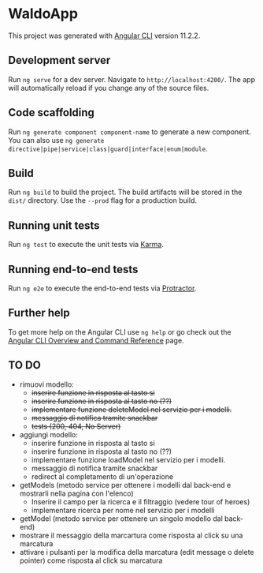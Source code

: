 # WaldoApp

This project was generated with [Angular CLI](https://github.com/angular/angular-cli) version 11.2.2.

## Development server

Run `ng serve` for a dev server. Navigate to `http://localhost:4200/`. The app will automatically reload if you change any of the source files.

## Code scaffolding

Run `ng generate component component-name` to generate a new component. You can also use `ng generate directive|pipe|service|class|guard|interface|enum|module`.

## Build

Run `ng build` to build the project. The build artifacts will be stored in the `dist/` directory. Use the `--prod` flag for a production build.

## Running unit tests

Run `ng test` to execute the unit tests via [Karma](https://karma-runner.github.io).

## Running end-to-end tests

Run `ng e2e` to execute the end-to-end tests via [Protractor](http://www.protractortest.org/).

## Further help

To get more help on the Angular CLI use `ng help` or go check out the [Angular CLI Overview and Command Reference](https://angular.io/cli) page.

## TO DO
- rimuovi modello:
  - ~~inserire funzione in risposta al tasto si~~
  - ~~inserire funzione in risposta al tasto no (??)~~
  - ~~implementare funzione deleteModel nel servizio per i modelli.~~
  - ~~messaggio di notifica tramite snackbar~~
  - ~~tests (200, 404, No Server)~~
- aggiungi modello:
  - inserire funzione in risposta al tasto si
  - inserire funzione in risposta al tasto no (??)
  - implementare funzione loadModel nel servizio per i modelli.
  - messaggio di notifica tramite snackbar
  - redirect al completamento di un'operazione
- getModels (metodo service per ottenere i modelli dal back-end e mostrarli nella pagina con l'elenco)
  - Inserire il campo per la ricerca e il filtraggio (vedere tour of heroes)
  - implementare ricerca per nome nel servizio per i modelli
- getModel (metodo service per ottenere un singolo modello dal back-end)
- mostrare il messaggio della marcartura come risposta al click su una marcatura
- attivare i pulsanti per la modifica della marcatura (edit message o delete pointer) come risposta al click su marcatura

